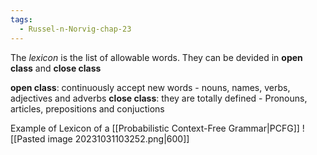 ```yaml
---
tags:
  - Russel-n-Norvig-chap-23
---
```

The *lexicon* is the list of allowable words. They can be devided in **open class** and **close class**

**open class**: continuously accept new words - nouns, names, verbs, adjectives and adverbs
**close class**: they are totally defined - Pronouns, articles, prepositions and conjuctions

Example of Lexicon of a [[Probabilistic Context-Free Grammar|PCFG]]
![[Pasted image 20231031103252.png|600]]